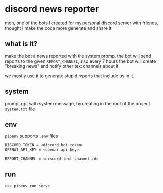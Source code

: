 # discord news reporter
meh, one of the bots I created for my personal discord server with friends, thought I make
the code more generate and share it

## what is it?
make the bot a news reported with the system promp, the bot will send
reports to the given `REPORT_CHANNEL`, also every 7 hours the bot will create
"breaking news" and notify other text channels about it.

we mostly use it to generate stupid reports that include us in it.

## system
prompt gpt with system message, by creating in the root of the project `system.txt` file

## env
`pipenv` supports `.env` files
```sh
DISCORD_TOKEN = <discord bot token>
OPENAI_API_KEY = <openai api key>

REPORT_CHANNEL = <discord text channel id>
```

## run
```sh
>>> pipenv run serve
```
